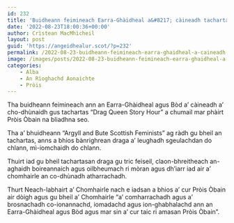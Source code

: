 ```yaml
---
id: 232
title: 'Buidheann feimineach Earra-Ghàidheal a&#8217; càineadh tachartas draga Pròis Òbain'
date: '2022-08-23T18:00:36+00:00'
author: Crìstean MacMhìcheil
layout: post
guid: 'https://angeidhealur.scot/?p=232'
permalink: /2022-08-23-buidheann-feimineach-earra-ghaidheal-a-caineadh-tachartas-draga-prois-obain/
image: /images/posts/2022-08-23-buidheann-feimineach-earra-ghaidheal-a-caineadh-tachartas-draga-prois-obain.webp
categories:
    - Alba
    - An Rìoghachd Aonaichte
    - Pròis
---
```


Tha buidheann feimineach ann an Earra-Ghàidheal agus Bòd a’ càineadh a’ cho-dhùnaidh gus tachartas “Drag Queen Story Hour” a chumail mar phàirt Pròis Òbain na bliadhna seo.

Tha a’ bhuidheann “Argyll and Bute Scottish Feminists” ag ràdh gu bheil an tachartas, anns a bhios bànrighrean draga a’ leughadh sgeulachdan do chlann, mì-iomchaidh do chlann.

Thuirt iad gu bheil tachartasan draga gu tric feiseil, claon-bhreitheach an-aghaidh boireannaich agus oilbheumach ri mòran agus dh’iarr iad air a’ chomhairle an co-dhùnadh atharrachadh.

Thurt Neach-labhairt a’ Chomhairle nach e iadsan a bhios a’ cur Pròis Òbain air dòigh agus gu bheil a’ Chomhairle “a’ comharrachadh agus a’ brosnachadh co-ionannachd, iomadachd agus ion-ghabhalachd ann an Earra-Ghàidheal agus Bòd agus mar sin a’ cur taic ri amasan Pròis Òbain”.
